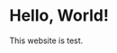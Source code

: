 <!DOCTYPE html>
<html>
<head>
<title>Test Website</title>
</head>
<body>
<h1>Hello, World!</h1>
<p>This website is test.</p>
</body>
</html>
